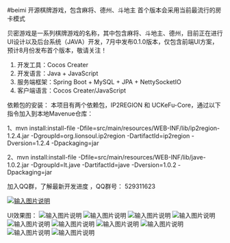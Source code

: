 #beimi
开源棋牌游戏，包含麻将、德州、斗地主
首个版本会采用当前最流行的房卡模式

贝密游戏是一系列棋牌游戏的名称，其中包含麻将、斗地主、德州，目前正在进行UI设计以及后台系统（JAVA）开发，7月中发布0.1.0版本，仅包含前端UI方案，预计8月份发布首个版本，敬请关注！


1. 开发工具：Cocos Creater
1. 开发语言：Java + JavaScript
1. 服务端框架：Spring Boot + MySQL + JPA + NettySocketIO
1. 客户端语言：Cocos Creater/JavaScript

依赖包的安装：
本项目有两个依赖包，IP2REGION 和 UCKeFu-Core，通过以下指令加入到本地Mavenue仓库： 

1、mvn install:install-file -Dfile=src/main/resources/WEB-INF/lib/ip2region-1.2.4.jar -DgroupId=org.lionsoul.ip2region -DartifactId=ip2region -Dversion=1.2.4 -Dpackaging=jar


2、mvn install:install-file -Dfile=src/main/resources/WEB-INF/lib/jave-1.0.2.jar -DgroupId=lt.jave -DartifactId=jave -Dversion=1.0.2 -Dpackaging=jar


加入QQ群，了解最新开发进度 ，QQ群号： 529311623

[![输入图片说明](https://git.oschina.net/uploads/images/2017/0609/233259_8ab02715_1387891.png "在这里输入图片标题")](http:////shang.qq.com/wpa/qunwpa?idkey=3735ebb729ef696009be07fa2e2eba7feee6acf89c07e6e68a9b56504d9fabd0)

UI效果图：
![输入图片说明](https://git.oschina.net/uploads/images/2017/0719/192826_1d6f397f_1387891.png "屏幕截图.png")
![输入图片说明](https://git.oschina.net/uploads/images/2017/0709/131509_9a969010_1387891.jpeg "在这里输入图片标题")
![输入图片说明](https://git.oschina.net/uploads/images/2017/0719/192845_5526c6bf_1387891.png "屏幕截图.png")
![输入图片说明](https://git.oschina.net/uploads/images/2017/0719/192900_a0dee563_1387891.png "屏幕截图.png")
![输入图片说明](https://git.oschina.net/uploads/images/2017/0719/192913_d65bc3cd_1387891.png "屏幕截图.png")
![输入图片说明](https://git.oschina.net/uploads/images/2017/0719/192926_298b49ff_1387891.png "屏幕截图.png")
![输入图片说明](https://git.oschina.net/uploads/images/2017/0719/192938_28a2548f_1387891.png "屏幕截图.png")
![输入图片说明](https://git.oschina.net/uploads/images/2017/0719/192954_eeba8b49_1387891.png "屏幕截图.png")
![输入图片说明](https://git.oschina.net/uploads/images/2017/0719/193004_066f1ad5_1387891.png "屏幕截图.png")
![输入图片说明](https://git.oschina.net/uploads/images/2017/0709/131509_9a969010_1387891.jpeg "在这里输入图片标题")
